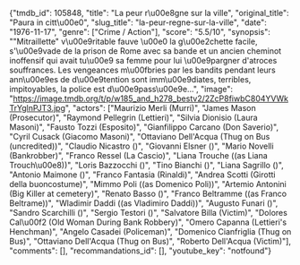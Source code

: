 {"tmdb_id": 105848, "title": "La peur r\u00e8gne sur la ville", "original_title": "Paura in citt\u00e0", "slug_title": "la-peur-regne-sur-la-ville", "date": "1976-11-17", "genre": ["Crime / Action"], "score": "5.5/10", "synopsis": "\"Mitraillette\" v\u00e9ritable fauve \u00e0 la g\u00e2chette facile, s'\u00e9vade de la prison de Rome avec sa bande et un ancien cheminot inoffensif qui avait tu\u00e9 sa femme pour lui \u00e9pargner d'atroces souffrances. Les vengeances m\u00fbries par les bandits pendant leurs ann\u00e9es de d\u00e9tention sont imm\u00e9diates, terribles, impitoyables, la police est d\u00e9pass\u00e9e...", "image": "https://image.tmdb.org/t/p/w185_and_h278_bestv2/2ZcP8fiwbC804YVWkTrYglnPJT3.jpg", "actors": ["Maurizio Merli (Murri)", "James Mason (Prosecutor)", "Raymond Pellegrin (Lettieri)", "Silvia Dionisio (Laura Masoni)", "Fausto Tozzi (Esposito)", "Gianfilippo Carcano (Don Saverio)", "Cyril Cusack (Giacomo Masoni)", "Ottaviano Dell'Acqua (Thug on Bus (uncredited))", "Claudio Nicastro ()", "Giovanni Elsner ()", "Mario Novelli (Bankrobber)", "Franco Ressel (La Cascio)", "Liana Trouche ((as Liana Trouch\u00e8))", "Loris Bazzocchi ()", "Tino Bianchi ()", "Liana Sagrillo ()", "Antonio Maimone ()", "Franco Fantasia (Rinaldi)", "Andrea Scotti (Girotti della buoncostume)", "Mimmo Poli ((as Domenico Poli))", "Artemio Antonini (Big Killer at cemetery)", "Renato Basso ()", "Franco Beltramme ((as Franco Beltrame))", "Wladimir Daddi ((as Vladimiro Daddi))", "Augusto Funari ()", "Sandro Scarchilli ()", "Sergio Testori ()", "Salvatore Billa (Victim)", "Dolores Cal\u00f2 (Old Woman During Bank Robbery)", "Omero Capanna (Lettieri's Henchman)", "Angelo Casadei (Policeman)", "Domenico Cianfriglia (Thug on Bus)", "Ottaviano Dell'Acqua (Thug on Bus)", "Roberto Dell'Acqua (Victim)"], "comments": [], "recommandations_id": [], "youtube_key": "notfound"}